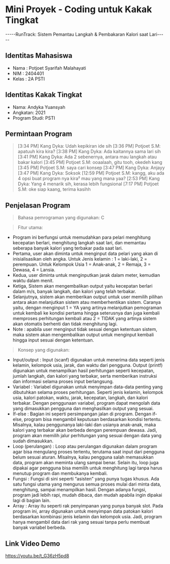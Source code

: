 # Mini Proyek - Coding untuk Kakak Tingkat
-----RunTrack: Sistem Pemantau Langkah & Pembakaran Kalori saat Lari-----

## Identitas Mahasiswa 
- Nama  : Potjoet Syarifah Malahayati
- NIM   : 2404401
- Kelas : 2A PSTI

## Identitas Kakak Tingkat
- Nama: Andyka Yuansyah
- Angkatan: 2021
- Program Studi: PSTI

## Permintaan Program 
> [3:34 PM] Kang Dyka: Udah kepikiran ide sih
> [3:36 PM] Potjoet S.M: apatuuh kira kira?
> [3:38 PM] Kang Dyka: Ada kaitannya sama lari sih
> [3:41 PM] Kang Dyka: Ada 2 sebenernya, antara mau langkah atau bakar kalori
> [3:45 PM] Potjoet S.M: ooaalaah, gitu tooh, okedeh kang
> [3:45 PM] Potjoet S.M: saya cari konsep
> [3:47 PM] Kang Dyka: Anjayy
> [3:47 PM] Kang Dyka: Soksok
> [12:59 PM] Potjoet S.M: kangg, aku ada 4 opsi buat program nya kira² mau yang mana yaa?
> [2:53 PM] Kang Dyka: Yang 4 menarik sih, kerasa lebih fungsional
> [7:17 PM] Potjoet S.M: oke siap kaang, terima kasihh

## Penjelasan Program
> Bahasa pemrograman yang digunakan: C

> Fitur utama:
- Program ini berfungsi untuk memudahkan para pelari menghitung kecepatan berlari, menghitung langkah saat lari, dan memantau seberapa banyak kalori yang terbakar pada saat lari.
- Pertama, user akan diminta untuk menginput data pelari yang akan di inisialisasikan oleh angka. Untuk Jenis kelamin : 1 = laki-laki, 2 = perempuan. Untuk Kelompok Usia 1 = Anak-anak, 2 = Remaja, 3 = Dewasa, 4 = Lansia.
- Kedua, user diminta untuk menginputkan jarak dalam meter, kemudian waktu dalam menit.
- Ketiga, Sistem akan mengembalikan output yaitu kecepatan berlari dalam m/s, banyak langkah, dan kalori yang telah terbakar.
- Selanjutnya, sistem akan memberikan output untuk user memilih pilihan antara akan melanjutkan sistem atau memberhentikan sistem. Caranya yaitu, dengan menginput 1 = YA yang artinya melanjutkan pemograman untuk kembali ke kondisi pertama hingga seterusnya dan juga kembali memproses perhitungan kembali atau 2 = TIDAK yang artinya sistem akan otomatis berhenti dan tidak menghitung lagi.
- Note : apabila user menginput tidak sesuai dengan ketentuan sistem, maka sistem akan mengembalikan output untuk menginput kembali hingga input sesuai dengan ketentuan.

> Konsep yang digunakan:
- Input/output : Input (scanf) digunakan untuk menerima data seperti jenis kelamin, kelompok usia, jarak, dan waktu dari pengguna. Output (printf) digunakan untuk menampilkan hasil perhitungan seperti kecepatan, jumlah langkah, dan kalori yang terbakar, serta memberikan instruksi dan informasi selama proses input berlangsung.
- Variabel : Variabel digunakan untuk menyimpan data-data penting yang dibutuhkan selama proses perhitungan. Seperti jenis kelamin, kelompok usia, kalori patokan, waktu, jarak, kecepatan, langkah, dan kalori terbakar. Dengan penggunaan variabel, program dapat mengolah data yang dimasukkan pengguna dan menghasilkan output yang sesuai.
- If-else : Bagian ini seperti persimpangan jalan di program. Dengan if-else, program bisa mengambil keputusan berdasarkan kondisi tertentu. Misalnya, kalau penggunanya laki-laki dan usianya anak-anak, maka kalori yang terbakar akan berbeda dengan perempuan dewasa. Jadi, program akan memilih jalur perhitungan yang sesuai dengan data yang sudah dimasukkan.
- Loop (perulangan) : Loop atau perulangan digunakan dalam program agar bisa mengulang proses tertentu, terutama saat input dari pengguna belum sesuai aturan. Misalnya, kalau pengguna salah memasukkan data, program akan meminta ulang sampai benar. Selain itu, loop juga dipakai agar pengguna bisa memilih untuk menghitung lagi tanpa harus menutup program dan membukanya kembali.
- Fungsi : Fungsi di sini seperti “asisten” yang punya tugas khusus. Ada satu fungsi utama yang mengurus semua proses mulai dari minta data, menghitung, sampai menampilkan hasil. Dengan adanya fungsi, program jadi lebih rapi, mudah dibaca, dan mudah apabila ingin dipakai lagi di bagian lain.
- Array : Array itu seperti rak penyimpanan yang punya banyak slot. Pada program ini, array digunakan untuk menyimpan data patokan kalori berdasarkan kombinasi jenis kelamin dan kelompok usia. Jadi, program hanya mengambil data dari rak yang sesuai tanpa perlu membuat banyak variabel berbeda.
  
## Link Video Demo
https://youtu.be/t_G36zH5pd8
